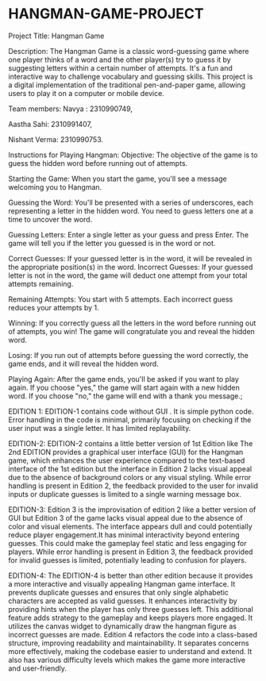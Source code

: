 # HANGMAN-GAME-PROJECT

Project Title: Hangman Game

Description:
The Hangman Game is a classic word-guessing game where one player thinks of a word and the other player(s) try to guess it by suggesting letters within a certain number of attempts.
It's a fun and interactive way to challenge vocabulary and guessing skills. This project is a digital implementation of the traditional pen-and-paper game, allowing users to play it on a computer or mobile device.

Team members:
Navya : 2310990749,

Aastha Sahi: 2310991407,

Nishant Verma: 2310990753.

Instructions for Playing Hangman:
Objective: The objective of the game is to guess the hidden word before running out of attempts.

Starting the Game: When you start the game, you'll see a message welcoming you to Hangman.

Guessing the Word: You'll be presented with a series of underscores, each representing a letter in the hidden word. You need to guess letters one at a time to uncover the word.

Guessing Letters: Enter a single letter as your guess and press Enter. The game will tell you if the letter you guessed is in the word or not.

Correct Guesses: If your guessed letter is in the word, it will be revealed in the appropriate position(s) in the word.
Incorrect Guesses: If your guessed letter is not in the word, the game will deduct one attempt from your total attempts remaining.

Remaining Attempts: You start with 5 attempts. Each incorrect guess reduces your attempts by 1.

Winning: If you correctly guess all the letters in the word before running out of attempts, you win! The game will congratulate you and reveal the hidden word.

Losing: If you run out of attempts before guessing the word correctly, the game ends, and it will reveal the hidden word.

Playing Again: After the game ends, you'll be asked if you want to play again. If you choose "yes," the game will start again with a new hidden word. If you choose "no," the game will end with a thank you message.;


EDITION 1: EDITION-1 contains code without GUI . It is simple python code. Error handling in the code is minimal, primarily focusing on checking if the user input was a single letter. It has limited replayability.

EDITION-2: EDITION-2 contains a little better version of 1st Edition like The 2nd EDITION provides a graphical user interface (GUI) for the Hangman game, which enhances the user experience compared to the text-based interface of the 1st edition but the interface in Edition 2 lacks visual appeal due to the absence of background colors or any visual styling. While error handling is present in Edition 2, the feedback provided to the user for invalid inputs or duplicate guesses is limited to a single warning message box.

EDITION-3: Edition 3 is the improvisation of edition 2 like a better version of GUI but Edition 3 of the game lacks visual appeal due to the absence of color and visual elements. The interface appears dull and could potentially reduce player engagement.It has minimal interactivity beyond entering guesses. This could make the gameplay feel static and less engaging for players. While error handling is present in Edition 3, the feedback provided for invalid guesses is limited, potentially leading to confusion for players.

EDITION-4: The EDITION-4 is better than other edition because it provides a more interactive and visually appealing Hangman game interface. It prevents duplicate guesses and ensures that only single alphabetic characters are accepted as valid guesses. It enhances interactivity by providing hints when the player has only three guesses left. This additional feature adds strategy to the gameplay and keeps players more engaged. It utilizes the canvas widget to dynamically draw the hangman figure as incorrect guesses are made. Edition 4 refactors the code into a class-based structure, improving readability and maintainability. It separates concerns more effectively, making the codebase easier to understand and extend. It also has various difficulty levels which makes the game more interactive and user-friendly.
